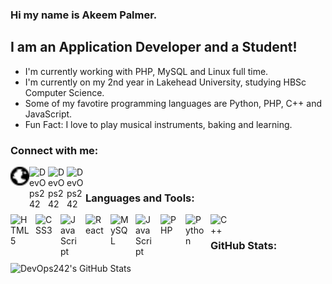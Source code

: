 ### Hi my name is Akeem Palmer.

## I am an Application Developer and a Student!
- I'm currently working with PHP, MySQL and Linux full time.
- I'm currently on my 2nd year in Lakehead University, studying HBSc Computer Science.
- Some of my favotire programming languages are Python, PHP, C++ and JavaScript.
- Fun Fact: I love to play musical instruments, baking and learning.

### Connect with me: 
[<img align="left" alt="DevOps242" width="30px" src="https://raw.githubusercontent.com/iconic/open-iconic/master/svg/globe.svg" />][website]
[<img align="left" alt="DevOps242" width="30px" src="https://cdn.jsdelivr.net/npm/simple-icons@v3/icons/twitter.svg" />][twitter]
[<img align="left" alt="DevOps242" width="30px" src="https://cdn.jsdelivr.net/npm/simple-icons@v3/icons/instagram.svg" />][instagram]
[<img align="left" alt="DevOps242" width="30px" src="https://cdn.jsdelivr.net/npm/simple-icons@v3/icons/linkedin.svg" />][linkedin]

<br />

### Languages and Tools: 

<img align="left" alt="HTML5" width="30px" src="https://cdn.jsdelivr.net/gh/devicons/devicon/icons/html5/html5-original.svg" style="padding-right:10px;" />
<img align="left" alt="CSS3" width="30px" src="https://cdn.jsdelivr.net/gh/devicons/devicon/icons/css3/css3-original.svg" style="padding-right:10px;" />
<img align="left" alt="JavaScript" width="30px" src="https://cdn.jsdelivr.net/gh/devicons/devicon/icons/javascript/javascript-original.svg" style="padding-right:10px;" />
<img align="left" alt="React" width="30px" src="https://cdn.jsdelivr.net/gh/devicons/devicon/icons/react/react-original.svg" style="padding-right:10px;" />
<img align="left" alt="MySQL" width="30px" src="https://cdn.jsdelivr.net/gh/devicons/devicon/icons/mysql/mysql-original.svg" style="padding-right:10px;" />
<img align="left" alt="JavaScript" width="30px" src="https://cdn.jsdelivr.net/gh/devicons/devicon/icons/javascript/javascript-original.svg" style="padding-right:10px;" />
<img align="left" alt="PHP" width="30px" src="https://cdn.jsdelivr.net/gh/devicons/devicon/icons/php/php-original.svg" style="padding-right:10px;" />
<img align="left" alt="Python" width="30px" src="https://cdn.jsdelivr.net/gh/devicons/devicon/icons/python/python-original.svg" style="padding-right:10px;" />
<img align="left" alt="C++" width="30px" src="https://cdn.jsdelivr.net/gh/devicons/devicon/icons/cpp/cpp-original.svg" style="padding-right:10px;" />


<br />

### GitHub Stats:

<img align="center" alt="DevOps242's GitHub Stats" src="https://github-readme-stats.vercel.app/api?username=DevOps242&show_icons=true&hide_border=false&title_color=ff652f&icon_color=FFE400&bg_color=09131B&text_color=ffffff&border_color=0c1a25" />



[website]: https://akeempalmer.com
[twitter]: https://twitter.com/Kyle_Engineerx
[instagram]: https://www.instagram.com/kyle_engineerx/
[linkedin]: https://www.linkedin.com/in/akeem-palmer-8b30a3118/